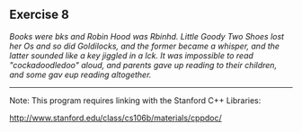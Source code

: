 Exercise 8
---------- 

*Books were bks and Robin Hood was Rbinhd. Little Goody Two
Shoes lost her Os and so did Goldilocks, and the former became a
whisper, and the latter sounded like a key jiggled in a lck. It was 
impossible to read "cockadoodledoo" aloud, and parents gave up 
reading to their children, and some gav eup reading altogether.*

---

Note: This program requires linking with the Stanford C++ Libraries:

http://www.stanford.edu/class/cs106b/materials/cppdoc/